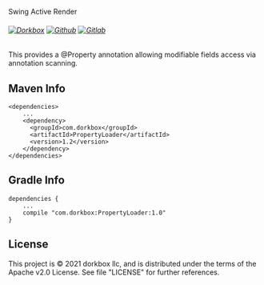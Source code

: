 Swing Active Render

###### [![Dorkbox](https://badge.dorkbox.com/dorkbox.svg "Dorkbox")](https://git.dorkbox.com/dorkbox/SwingActiveRender) [![Github](https://badge.dorkbox.com/github.svg "Github")](https://github.com/dorkbox/SwingActiveRender) [![Gitlab](https://badge.dorkbox.com/gitlab.svg "Gitlab")](https://gitlab.com/dorkbox/SwingActiveRender)


This provides a @Property annotation allowing modifiable fields access via annotation scanning.

Maven Info
---------
```
<dependencies>
    ...
    <dependency>
      <groupId>com.dorkbox</groupId>
      <artifactId>PropertyLoader</artifactId>
      <version>1.2</version>
    </dependency>
</dependencies>
```

Gradle Info
---------
````
dependencies {
    ...
    compile "com.dorkbox:PropertyLoader:1.0"
}
````


License
---------
This project is © 2021 dorkbox llc, and is distributed under the terms of the Apache v2.0 License. See file "LICENSE" for further 
references.


